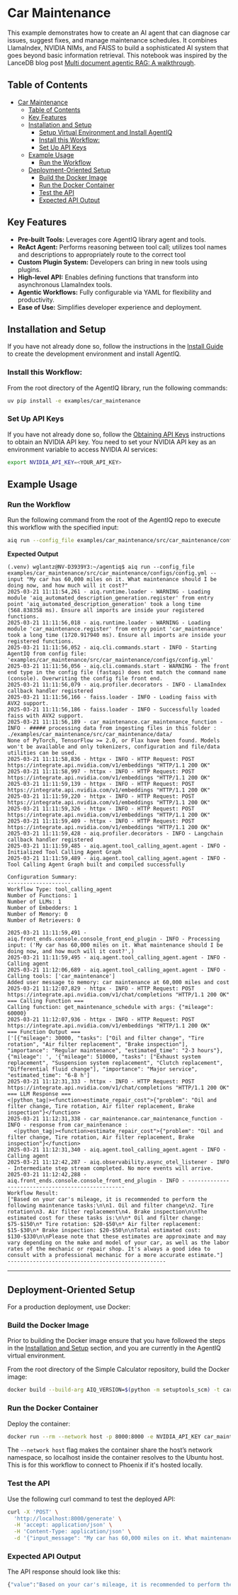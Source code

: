 <!--
SPDX-FileCopyrightText: Copyright (c) 2025, NVIDIA CORPORATION & AFFILIATES. All rights reserved.
SPDX-License-Identifier: Apache-2.0

Licensed under the Apache License, Version 2.0 (the "License");
you may not use this file except in compliance with the License.
You may obtain a copy of the License at

http://www.apache.org/licenses/LICENSE-2.0

Unless required by applicable law or agreed to in writing, software
distributed under the License is distributed on an "AS IS" BASIS,
WITHOUT WARRANTIES OR CONDITIONS OF ANY KIND, either express or implied.
See the License for the specific language governing permissions and
limitations under the License.
-->


# Car Maintenance

This example demonstrates how to create an AI agent that can diagnose car issues, suggest fixes, and manage maintenance schedules. It combines LlamaIndex, NVIDIA NIMs, and FAISS to build a sophisticated AI system that goes beyond basic information retrieval.  This notebook was inspired by the LanceDB blog post [Multi document agentic RAG: A walkthrough](https://blog.lancedb.com/multi-document-agentic-rag-a-walkthrough/).

## Table of Contents

- [Car Maintenance](#car-maintenance)
  - [Table of Contents](#table-of-contents)
  - [Key Features](#key-features)
  - [Installation and Setup](#installation-and-setup)
    - [Setup Virtual Environment and Install AgentIQ](#setup-virtual-environment-and-install-agentiq)
    - [Install this Workflow:](#install-this-workflow)
    - [Set Up API Keys](#set-up-api-keys)
  - [Example Usage](#example-usage)
    - [Run the Workflow](#run-the-workflow)
  - [Deployment-Oriented Setup](#deployment-oriented-setup)
    - [Build the Docker Image](#build-the-docker-image)
    - [Run the Docker Container](#run-the-docker-container)
    - [Test the API](#test-the-api)
    - [Expected API Output](#expected-api-output)


## Key Features

- **Pre-built Tools:** Leverages core AgentIQ library agent and tools.
- **ReAct Agent:** Performs reasoning between tool call; utilizes tool names and descriptions to appropriately route to the correct tool
- **Custom Plugin System:** Developers can bring in new tools using plugins.
- **High-level API:** Enables defining functions that transform into asynchronous LlamaIndex tools.
- **Agentic Workflows:** Fully configurable via YAML for flexibility and productivity.
- **Ease of Use:** Simplifies developer experience and deployment.


## Installation and Setup

If you have not already done so, follow the instructions in the [Install Guide](../../docs/source/intro/install.md) to create the development environment and install AgentIQ.

### Install this Workflow:

From the root directory of the AgentIQ library, run the following commands:

```bash
uv pip install -e examples/car_maintenance
```

### Set Up API Keys
If you have not already done so, follow the [Obtaining API Keys](../../docs/source/intro/get-started.md#obtaining-api-keys) instructions to obtain an NVIDIA API key. You need to set your NVIDIA API key as an environment variable to access NVIDIA AI services:

```bash
export NVIDIA_API_KEY=<YOUR_API_KEY>
```

## Example Usage

### Run the Workflow

Run the following command from the root of the AgentIQ repo to execute this workflow with the specified input:

```bash
aiq run --config_file examples/car_maintenance/src/car_maintenance/configs/config.yml --input "My car has 60,000 miles on it. What maintenance should I be doing now, and how much will it cost?"
```

**Expected Output**
```console
(.venv) wglantz@NV-D3939Y3:~/agentiq$ aiq run --config_file examples/car_maintenance/src/car_maintenance/configs/config.yml --input "My car has 60,000 miles on it. What maintenance should I be doing now, and how much will it cost?"
2025-03-21 11:11:54,261 - aiq.runtime.loader - WARNING - Loading module 'aiq_automated_description_generation.register' from entry point 'aiq_automated_description_generation' took a long time (568.838358 ms). Ensure all imports are inside your registered functions.
2025-03-21 11:11:56,018 - aiq.runtime.loader - WARNING - Loading module 'car_maintenance.register' from entry point 'car_maintenance' took a long time (1720.917940 ms). Ensure all imports are inside your registered functions.
2025-03-21 11:11:56,052 - aiq.cli.commands.start - INFO - Starting AgentIQ from config file: 'examples/car_maintenance/src/car_maintenance/configs/config.yml'
2025-03-21 11:11:56,056 - aiq.cli.commands.start - WARNING - The front end type in the config file (fastapi) does not match the command name (console). Overwriting the config file front end.
2025-03-21 11:11:56,079 - aiq.profiler.decorators - INFO - LlamaIndex callback handler registered
2025-03-21 11:11:56,166 - faiss.loader - INFO - Loading faiss with AVX2 support.
2025-03-21 11:11:56,186 - faiss.loader - INFO - Successfully loaded faiss with AVX2 support.
2025-03-21 11:11:56,189 - car_maintenance.car_maintenance_function - INFO - ##### processing data from ingesting files in this folder : ./examples/car_maintenance/src/car_maintenance/data/
None of PyTorch, TensorFlow >= 2.0, or Flax have been found. Models won't be available and only tokenizers, configuration and file/data utilities can be used.
2025-03-21 11:11:58,836 - httpx - INFO - HTTP Request: POST https://integrate.api.nvidia.com/v1/embeddings "HTTP/1.1 200 OK"
2025-03-21 11:11:58,997 - httpx - INFO - HTTP Request: POST https://integrate.api.nvidia.com/v1/embeddings "HTTP/1.1 200 OK"
2025-03-21 11:11:59,139 - httpx - INFO - HTTP Request: POST https://integrate.api.nvidia.com/v1/embeddings "HTTP/1.1 200 OK"
2025-03-21 11:11:59,220 - httpx - INFO - HTTP Request: POST https://integrate.api.nvidia.com/v1/embeddings "HTTP/1.1 200 OK"
2025-03-21 11:11:59,326 - httpx - INFO - HTTP Request: POST https://integrate.api.nvidia.com/v1/embeddings "HTTP/1.1 200 OK"
2025-03-21 11:11:59,409 - httpx - INFO - HTTP Request: POST https://integrate.api.nvidia.com/v1/embeddings "HTTP/1.1 200 OK"
2025-03-21 11:11:59,428 - aiq.profiler.decorators - INFO - Langchain callback handler registered
2025-03-21 11:11:59,485 - aiq.agent.tool_calling_agent.agent - INFO - Initialized Tool Calling Agent Graph
2025-03-21 11:11:59,489 - aiq.agent.tool_calling_agent.agent - INFO - Tool Calling Agent Graph built and compiled successfully

Configuration Summary:
--------------------
Workflow Type: tool_calling_agent
Number of Functions: 1
Number of LLMs: 1
Number of Embedders: 1
Number of Memory: 0
Number of Retrievers: 0

2025-03-21 11:11:59,491 - aiq.front_ends.console.console_front_end_plugin - INFO - Processing input: ('My car has 60,000 miles on it. What maintenance should I be doing now, and how much will it cost?',)
2025-03-21 11:11:59,495 - aiq.agent.tool_calling_agent.agent - INFO - Calling agent
2025-03-21 11:12:06,689 - aiq.agent.tool_calling_agent.agent - INFO - Calling tools: ['car_maintenance']
Added user message to memory: car maintenance at 60,000 miles and cost
2025-03-21 11:12:07,829 - httpx - INFO - HTTP Request: POST https://integrate.api.nvidia.com/v1/chat/completions "HTTP/1.1 200 OK"
=== Calling Function ===
Calling function: get_maintenance_schedule with args: {"mileage": 60000}
2025-03-21 11:12:07,936 - httpx - INFO - HTTP Request: POST https://integrate.api.nvidia.com/v1/embeddings "HTTP/1.1 200 OK"
=== Function Output ===
['[{"mileage": 30000, "tasks": ["Oil and filter change", "Tire rotation", "Air filter replacement", "Brake inspection"], "importance": "Regular maintenance", "estimated_time": "2-3 hours"}, {"mileage": ', '{"mileage": 510000, "tasks": ["Exhaust system replacement", "Suspension system replacement", "Clutch replacement", "Differential fluid change"], "importance": "Major service", "estimated_time": "6-8 h']
2025-03-21 11:12:31,333 - httpx - INFO - HTTP Request: POST https://integrate.api.nvidia.com/v1/chat/completions "HTTP/1.1 200 OK"
=== LLM Response ===
<|python_tag|><function>estimate_repair_cost">{"problem": "Oil and filter change, Tire rotation, Air filter replacement, Brake inspection"}</function>
2025-03-21 11:12:31,338 - car_maintenance.car_maintenance_function - INFO - response from car_maintenance : 
  <|python_tag|><function>estimate_repair_cost">{"problem": "Oil and filter change, Tire rotation, Air filter replacement, Brake inspection"}</function>
2025-03-21 11:12:31,340 - aiq.agent.tool_calling_agent.agent - INFO - Calling agent
2025-03-21 11:12:42,287 - aiq.observability.async_otel_listener - INFO - Intermediate step stream completed. No more events will arrive.
2025-03-21 11:12:42,288 - aiq.front_ends.console.console_front_end_plugin - INFO - --------------------------------------------------
Workflow Result:
["Based on your car's mileage, it is recommended to perform the following maintenance tasks:\n\n1. Oil and filter change\n2. Tire rotation\n3. Air filter replacement\n4. Brake inspection\n\nThe estimated cost for these tasks is:\n\n* Oil and filter change: $75-$150\n* Tire rotation: $20-$50\n* Air filter replacement: $15-$30\n* Brake inspection: $20-$50\n\nTotal estimated cost: $130-$330\n\nPlease note that these estimates are approximate and may vary depending on the make and model of your car, as well as the labor rates of the mechanic or repair shop. It's always a good idea to consult with a professional mechanic for a more accurate estimate."]
--------------------------------------------------
```
---

## Deployment-Oriented Setup

For a production deployment, use Docker:

### Build the Docker Image

Prior to building the Docker image ensure that you have followed the steps in the [Installation and Setup](#installation-and-setup) section, and you are currently in the AgentIQ virtual environment.

From the root directory of the Simple Calculator repository, build the Docker image:

```bash
docker build --build-arg AIQ_VERSION=$(python -m setuptools_scm) -t car_maintenance -f examples/car_maintenance/Dockerfile .
```

### Run the Docker Container
Deploy the container:

```bash
docker run --rm --network host -p 8000:8000 -e NVIDIA_API_KEY car_maintenance
```
The `--network host` flag makes the container share the host’s network namespace, so localhost inside the container resolves to the Ubuntu host. This is for this workflow to connect to Phoenix if it's hosted locally.


### Test the API
Use the following curl command to test the deployed API:

```bash
curl -X 'POST' \
  'http://localhost:8000/generate' \
  -H 'accept: application/json' \
  -H 'Content-Type: application/json' \
  -d '{"input_message": "My car has 60,000 miles on it. What maintenance should I be doing now, and how much will it cost?"}'
  ```

### Expected API Output
The API response should look like this:

```bash
{"value":"Based on your car's mileage, it is recommended to perform the following maintenance tasks:\n\n1. Oil and filter change\n2. Tire rotation\n3. Air filter replacement\n4. Brake inspection\n\nThe estimated cost for these tasks is:\n\n* Oil and filter change: $75-$150\n* Tire rotation: $20-$50\n* Air filter replacement: $15-$30\n* Brake inspection: $20-$50\n\nTotal estimated cost: $130-$330\n\nPlease note that these estimates are approximate and may vary depending on the make and model of your car, as well as the labor rates of the mechanic or repair shop. It's always a good idea to consult with a professional mechanic for a more accurate estimate."}
```
